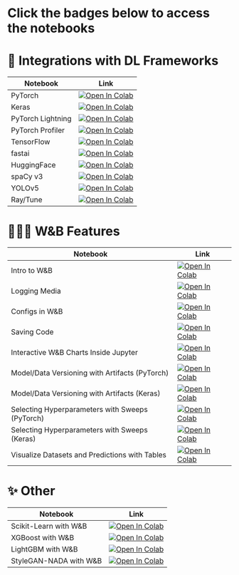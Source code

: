 # Click the badges below to access the notebooks

# 🤝 Integrations with DL Frameworks

| Notebook    | Link |
|-------------|------|
| PyTorch  | [![Open In Colab](https://colab.research.google.com/assets/colab-badge.svg)](http://wandb.me/pytorch-colab) |
| Keras  | [![Open In Colab](https://colab.research.google.com/assets/colab-badge.svg)](http://wandb.me/keras-colab) |
| PyTorch Lightning | [![Open In Colab](https://colab.research.google.com/assets/colab-badge.svg)](http://wandb.me/lit-colab) |
| PyTorch Profiler | [![Open In Colab](https://colab.research.google.com/assets/colab-badge.svg)](http://wandb.me/trace-colab) |
| TensorFlow  | [![Open In Colab](https://colab.research.google.com/assets/colab-badge.svg)](http://wandb.me/tf-colab) |
| fastai | [![Open In Colab](https://colab.research.google.com/assets/colab-badge.svg)](http://wandb.me/fastai-colab) |
| HuggingFace | [![Open In Colab](https://colab.research.google.com/assets/colab-badge.svg)](http://wandb.me/huggingface-colab) |
| spaCy v3 | [![Open In Colab](https://colab.research.google.com/assets/colab-badge.svg)](http://wandb.me/spacy-colab) |
| YOLOv5 | [![Open In Colab](https://colab.research.google.com/assets/colab-badge.svg)](http://wandb.me/yolo-colab) |
| Ray/Tune | [![Open In Colab](https://colab.research.google.com/assets/colab-badge.svg)](http://wandb.me/raytune-colab) |

# 🏋🏽‍♂️ W&B Features

| Notebook    | Link |
|-------------|------|
| Intro to W&B | [![Open In Colab](https://colab.research.google.com/assets/colab-badge.svg)](http://wandb.me/intro-colab) |
| Logging Media | [![Open In Colab](https://colab.research.google.com/assets/colab-badge.svg)](http://wandb.me/media-colab) |
| Configs in W&B  | [![Open In Colab](https://colab.research.google.com/assets/colab-badge.svg)](http://wandb.me/config-colab) |
| Saving Code  | [![Open In Colab](https://colab.research.google.com/assets/colab-badge.svg)](http://wandb.me/code-save-colab) |
| Interactive W&B Charts Inside Jupyter  | [![Open In Colab](https://colab.research.google.com/assets/colab-badge.svg)](http://wandb.me/jupyter-interact-colab) |
| Model/Data Versioning with Artifacts (PyTorch) | [![Open In Colab](https://colab.research.google.com/assets/colab-badge.svg)](http://wandb.me/pt-artifacts-colab) |
| Model/Data Versioning with Artifacts (Keras) | [![Open In Colab](https://colab.research.google.com/assets/colab-badge.svg)](http://wandb.me/artifacts-fast-colab) |
| Selecting Hyperparameters with Sweeps (PyTorch)  | [![Open In Colab](https://colab.research.google.com/assets/colab-badge.svg)](http://wandb.me/sweeps-colab) |
| Selecting Hyperparameters with Sweeps (Keras)  | [![Open In Colab](https://colab.research.google.com/assets/colab-badge.svg)](http://wandb.me/tf-sweeps-colab) |
| Visualize Datasets and Predictions with Tables  | [![Open In Colab](https://colab.research.google.com/assets/colab-badge.svg)](http://wandb.me/dsviz-nature-colab) |

# ✨ Other

| Notebook    | Link |
|-------------|------|
| Scikit-Learn with W&B  | [![Open In Colab](https://colab.research.google.com/assets/colab-badge.svg)](http://wandb.me/scikit-colab) |
| XGBoost with W&B | [![Open In Colab](https://colab.research.google.com/assets/colab-badge.svg)](http://wandb.me/xgb-colab) |
| LightGBM with W&B | [![Open In Colab](https://colab.research.google.com/assets/colab-badge.svg)](http://wandb.me/lightgbm-colab) |
| StyleGAN-NADA with W&B  | [![Open In Colab](https://colab.research.google.com/assets/colab-badge.svg)](http://wandb.me/scikit-colab) |
